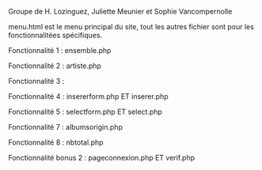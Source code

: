 Groupe de H. Lozinguez, Juliette Meunier et Sophie Vancompernolle

menu.html est le menu principal du site, tout les autres fichier sont pour les fonctionnalitées spécifiques.

Fonctionnalité 1 : ensemble.php

Fonctionnalité 2 : artiste.php

Fonctionnalité 3 :

Fonctionnalité 4 : insererform.php ET inserer.php

Fonctionnalité 5 : selectform.php ET select.php

Fonctionnalité 7 : albumsorigin.php

Fonctionnalité 8 : nbtotal.php

Fonctionnalité bonus 2 : pageconnexion.php ET verif.php
